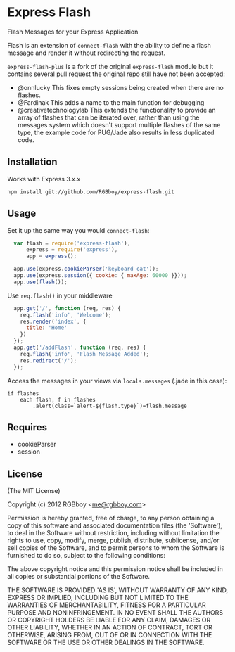 # Express Flash

  Flash Messages for your Express Application

  Flash is an extension of `connect-flash` with the ability to define a flash message and render it without redirecting the request.

  `express-flash-plus` is a fork of the original `express-flash` module but it contains several pull request the original repo still have not been accepted:
  - @onnlucky
  This fixes empty sessions being created when there are no flashes.
  - @Fardinak
  This adds a name to the main function for debugging
  - @creativetechnologylab
  This extends the functionality to provide an array of flashes that can be iterated over, rather than using the messages system which doesn't support multiple flashes of the same type, the example code for PUG/Jade also results in less duplicated code.

## Installation

  Works with Express 3.x.x

    npm install git://github.com/RGBboy/express-flash.git


## Usage

  Set it up the same way you would `connect-flash`:

``` javascript
  var flash = require('express-flash'),
      express = require('express'),
      app = express();

  app.use(express.cookieParser('keyboard cat'));
  app.use(express.session({ cookie: { maxAge: 60000 }}));
  app.use(flash());
```

Use `req.flash()` in your middleware

``` javascript
  app.get('/', function (req, res) {
    req.flash('info', 'Welcome');
    res.render('index', {
      title: 'Home'
    })
  });
  app.get('/addFlash', function (req, res) {
    req.flash('info', 'Flash Message Added');
    res.redirect('/');
  });
```

Access the messages in your views via `locals.messages` (.jade in this case):

``` pug
if flashes
	each flash, f in flashes
		.alert(class=`alert-${flash.type}`)=flash.message
```

## Requires

  * cookieParser
  * session

## License

(The MIT License)

Copyright (c) 2012 RGBboy &lt;me@rgbboy.com&gt;

Permission is hereby granted, free of charge, to any person obtaining
a copy of this software and associated documentation files (the
'Software'), to deal in the Software without restriction, including
without limitation the rights to use, copy, modify, merge, publish,
distribute, sublicense, and/or sell copies of the Software, and to
permit persons to whom the Software is furnished to do so, subject to
the following conditions:

The above copyright notice and this permission notice shall be
included in all copies or substantial portions of the Software.

THE SOFTWARE IS PROVIDED 'AS IS', WITHOUT WARRANTY OF ANY KIND,
EXPRESS OR IMPLIED, INCLUDING BUT NOT LIMITED TO THE WARRANTIES OF
MERCHANTABILITY, FITNESS FOR A PARTICULAR PURPOSE AND NONINFRINGEMENT.
IN NO EVENT SHALL THE AUTHORS OR COPYRIGHT HOLDERS BE LIABLE FOR ANY
CLAIM, DAMAGES OR OTHER LIABILITY, WHETHER IN AN ACTION OF CONTRACT,
TORT OR OTHERWISE, ARISING FROM, OUT OF OR IN CONNECTION WITH THE
SOFTWARE OR THE USE OR OTHER DEALINGS IN THE SOFTWARE.
